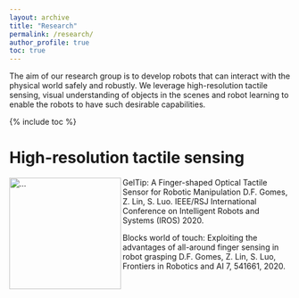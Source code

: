 ```yaml
---
layout: archive
title: "Research"
permalink: /research/
author_profile: true
toc: true
---
```


The aim of our research group is to develop robots that can interact with the physical world safely and robustly. We leverage high-resolution tactile sensing, visual understanding of objects in the scenes and robot learning to enable the robots to have such desirable capabilities. 

{% include toc %}

<!-- # Research Keywords -->

<!-- <br />
<img align="center" width="800" src="{{ site.url }}/images/WordCloudResearch.png" alt="...">
<br />
 -->
# High-resolution tactile sensing

<img align="left" width="200" src="{{ site.url }}/images/research/GelTip.jpeg" alt="...">
GelTip: A Finger-shaped Optical Tactile Sensor for Robotic Manipulation
D.F. Gomes, Z. Lin, S. Luo. IEEE/RSJ International Conference on Intelligent Robots and Systems (IROS) 2020.

Blocks world of touch: Exploiting the advantages of all-around finger sensing in robot grasping
D.F. Gomes, Z. Lin, S. Luo, Frontiers in Robotics and AI 7, 541661, 2020.
